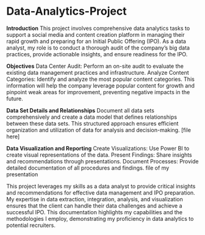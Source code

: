 # Data-Analytics-Project

**Introduction**
This project involves comprehensive data analytics tasks to support a social media and content creation platform in managing their rapid growth and preparing for an Initial Public Offering (IPO). As a data analyst, my role is to conduct a thorough audit of the company’s big data practices, provide actionable insights, and ensure readiness for the IPO.

**Objectives**
Data Center Audit: Perform an on-site audit to evaluate the existing data management practices and infrastructure.
Analyze Content Categories: Identify and analyze the most popular content categories. This information will help the company leverage popular content for growth and pinpoint weak areas for improvement, preventing negative impacts in the future.

**Data Set Details and Relationships**
Document all data sets comprehensively and create a data model that defines relationships between these data sets. This structured approach ensures efficient organization and utilization of data for analysis and decision-making.
[file here]

**Data Visualization and Reporting**
Create Visualizations: Use Power BI to create visual representations of the data.
Present Findings: Share insights and recommendations through presentations.
Document Processes: Provide detailed documentation of all procedures and findings.
file of my presentation 

This project leverages my skills as a data analyst to provide critical insights and recommendations for effective data management and IPO preparation. My expertise in data extraction, integration, analysis, and visualization ensures that the client can handle their data challenges and achieve a successful IPO. This documentation highlights my capabilities and the methodologies I employ, demonstrating my proficiency in data analytics to potential recruiters.

